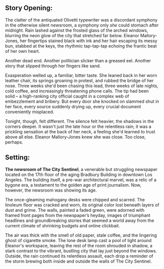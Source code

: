 ## Story Opening:

The clatter of the antiquated Olivetti typewriter was a discordant symphony in the otherwise silent newsroom, a symphony only *she* could stomach after midnight. Rain lashed against the frosted glass of the arched windows, blurring the neon glow of the city that stretched far below. Eleanor Mallory-Jones, her fingertips stained black with ink and her hair escaping its messy bun, stabbed at the keys, the rhythmic tap-tap-tap echoing the frantic beat of her own heart.

Another dead end. Another politician slicker than a greased eel. Another story that slipped through her fingers like sand.

Exasperation welled up, a familiar, bitter taste. She leaned back in her worn leather chair, its springs groaning in protest, and rubbed the bridge of her nose. Three weeks she'd been chasing this lead, three weeks of late nights, cold coffee, and increasingly threatening phone calls. The tip had been solid – a high-ranking city official caught in a complex web of embezzlement and bribery. But every door she knocked on slammed shut in her face, every source suddenly drying up, every crucial document conveniently misplaced.

Tonight, though, felt different. The silence felt heavier, the shadows in the corners deeper. It wasn't just the late hour or the relentless rain; it was a prickling sensation at the back of her neck, a feeling she'd learned to trust above all else. Eleanor Mallory-Jones knew she was close. Too close, perhaps.

## Setting:

**The newsroom of The City Sentinel**, a venerable but struggling newspaper located on the 17th floor of the aging Bradbury Building in downtown Los Angeles. The building itself, a pre-war architectural marvel, was a relic of a bygone era, a testament to the golden age of print journalism. Now, however, the newsroom was showing its age.

The once-gleaming mahogany desks were chipped and scarred. The linoleum floor was cracked and worn, its original color lost beneath layers of dust and grime. The walls, painted a faded green, were adorned with framed front pages from the newspaper’s heyday, images of triumphant headlines and groundbreaking stories that seemed a world away from the current climate of shrinking budgets and online clickbait.

The air was thick with the smell of old paper, stale coffee, and the lingering ghost of cigarette smoke. The lone desk lamp cast a pool of light around Eleanor's workspace, leaving the rest of the room shrouded in shadow, a stark contrast to the vibrant, bustling city that lay just beyond the windows. Outside, the rain continued its relentless assault, each drop a reminder of the storm brewing both inside and outside the walls of The City Sentinel.
